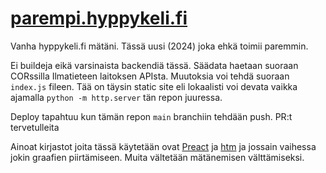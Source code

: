 
# [parempi.hyppykeli.fi](https://parempi.hyppykeli.fi)

Vanha hyppykeli.fi mätäni. Tässä uusi (2024) joka ehkä toimii paremmin.

Ei buildeja eikä varsinaista backendiä tässä. Säädata haetaan suoraan CORssilla Ilmatieteen laitoksen APIsta. Muutoksia voi tehdä suoraan `index.js` fileen. Tää on täysin static site eli lokaalisti voi devata vaikka ajamalla `python -m http.server` tän repon juuressa.

Deploy tapahtuu kun tämän repon `main` branchiin tehdään push. PR:t tervetulleita

Ainoat kirjastot joita tässä käytetään ovat [Preact](https://preactjs.com/) ja [htm](https://github.com/developit/htm) ja jossain vaihessa jokin graafien piirtämiseen. Muita vältetään mätänemisen välttämiseksi.
